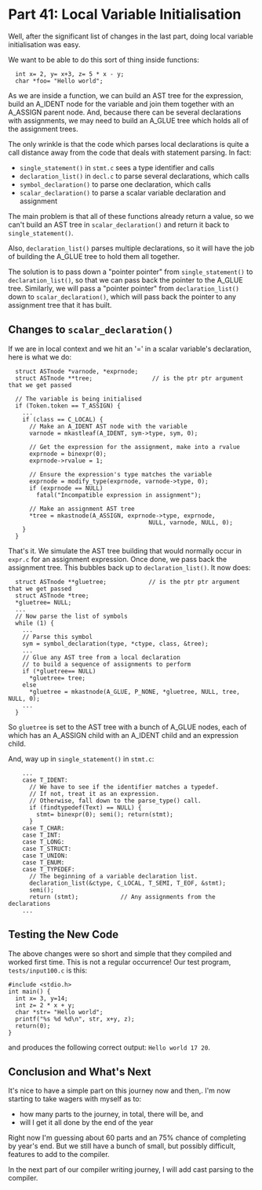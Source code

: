 # Part 41: Local Variable Initialisation

Well, after the significant list of changes in the last part, doing local
variable initialisation was easy.

We want to be able to do this sort of thing inside functions:

```
  int x= 2, y= x+3, z= 5 * x - y;
  char *foo= "Hello world";
```

As we are inside a function, we can build an AST tree for the expression,
build an A_IDENT node for the variable and join them together with an A_ASSIGN parent
node. And, because there can be several declarations with assignments, we may need
to build an A_GLUE tree which holds all of the assignment trees.

The only wrinkle is that the code which parses local declarations is quite a
call distance away from the code that deals with statement parsing. In fact:

 + `single_statement()` in `stmt.c` sees a type identifier and calls
 + `declaration_list()` in `decl.c` to parse several declarations, which calls
 + `symbol_declaration()` to parse one declaration, which calls
 + `scalar_declaration()` to parse a scalar variable declaration and assignment

The main problem is that all of these functions already return a value, so we
can't build an AST tree in `scalar_declaration()` and return it back to
`single_statement()`.

Also, `declaration_list()` parses multiple declarations, so it will have the job of
building the A_GLUE tree to hold them all together.

The solution is to pass down a "pointer pointer" from `single_statement()` to
`declaration_list()`, so that we can pass back the pointer to the A_GLUE tree.
Similarly, we will pass a "pointer pointer" from `declaration_list()` down to
`scalar_declaration()`, which will pass back the pointer to any assignment tree
that it has built.

## Changes to `scalar_declaration()`

If we are in local context and we hit an '=' in a scalar variable's declaration,
here is what we do:

```
  struct ASTnode *varnode, *exprnode;
  struct ASTnode **tree;                 // is the ptr ptr argument that we get passed

  // The variable is being initialised
  if (Token.token == T_ASSIGN) {
    ...
    if (class == C_LOCAL) {
      // Make an A_IDENT AST node with the variable
      varnode = mkastleaf(A_IDENT, sym->type, sym, 0);

      // Get the expression for the assignment, make into a rvalue
      exprnode = binexpr(0);
      exprnode->rvalue = 1;

      // Ensure the expression's type matches the variable
      exprnode = modify_type(exprnode, varnode->type, 0);
      if (exprnode == NULL)
        fatal("Incompatible expression in assignment");

      // Make an assignment AST tree
      *tree = mkastnode(A_ASSIGN, exprnode->type, exprnode,
                                        NULL, varnode, NULL, 0);
    }
  }
```

That's it. We simulate the AST tree building that would normally occur in `expr.c` for
an assignment expression. Once done, we pass back the assignment tree. This
bubbles back up to `declaration_list()`. It now does:

```
  struct ASTnode **gluetree;            // is the ptr ptr argument that we get passed
  struct ASTnode *tree;
  *gluetree= NULL;
  ...
  // Now parse the list of symbols
  while (1) {
    ...
    // Parse this symbol
    sym = symbol_declaration(type, *ctype, class, &tree);
    ...
    // Glue any AST tree from a local declaration
    // to build a sequence of assignments to perform
    if (*gluetree== NULL)
      *gluetree= tree;
    else
      *gluetree = mkastnode(A_GLUE, P_NONE, *gluetree, NULL, tree, NULL, 0);
    ...
  }
```

So `gluetree` is set to the AST tree with a bunch of A_GLUE nodes, each of which
has an A_ASSIGN child with an A_IDENT child and an expression child.

And, way up in `single_statement()` in `stmt.c`:

```
    ...
    case T_IDENT:
      // We have to see if the identifier matches a typedef.
      // If not, treat it as an expression.
      // Otherwise, fall down to the parse_type() call.
      if (findtypedef(Text) == NULL) {
        stmt= binexpr(0); semi(); return(stmt);
      }
    case T_CHAR:
    case T_INT:
    case T_LONG:
    case T_STRUCT:
    case T_UNION:
    case T_ENUM:
    case T_TYPEDEF:
      // The beginning of a variable declaration list.
      declaration_list(&ctype, C_LOCAL, T_SEMI, T_EOF, &stmt);
      semi();
      return (stmt);            // Any assignments from the declarations
    ...
```

## Testing the New Code

The above changes were so short and simple that they compiled and worked first time.
This is not a regular occurrence! Our test program, `tests/input100.c` is this:

```
#include <stdio.h>
int main() {
  int x= 3, y=14;
  int z= 2 * x + y;
  char *str= "Hello world";
  printf("%s %d %d\n", str, x+y, z);
  return(0);
}
```

and produces the following correct output: `Hello world 17 20`.

## Conclusion and What's Next

It's nice to have a simple part on this journey now and then,. I'm now starting to
take wagers with myself as to:

 + how many parts to the journey, in total, there will be, and
 + will I get it all done by the end of the year

Right now I'm guessing about 60 parts and an 75% chance of completing by year's end.
But we still have a bunch of small, but possibly difficult, features to add to the
compiler.

In the next part of our compiler writing journey, I will add cast parsing to the compiler.
